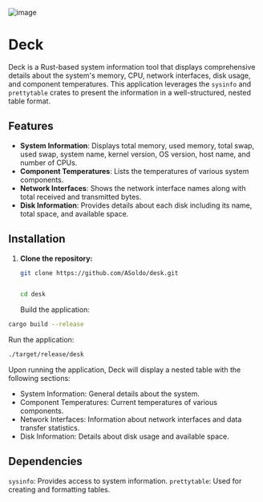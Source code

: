 ![image](https://github.com/user-attachments/assets/938d648f-2bf2-43ad-8659-d4f1f73b556e)

# Deck

Deck is a Rust-based system information tool that displays comprehensive details about the system's memory, CPU, network interfaces, disk usage, and component temperatures. This application leverages the `sysinfo` and `prettytable` crates to present the information in a well-structured, nested table format.

## Features

- **System Information**: Displays total memory, used memory, total swap, used swap, system name, kernel version, OS version, host name, and number of CPUs.
- **Component Temperatures**: Lists the temperatures of various system components.
- **Network Interfaces**: Shows the network interface names along with total received and transmitted bytes.
- **Disk Information**: Provides details about each disk including its name, total space, and available space.

## Installation

1. **Clone the repository:**

   ```sh
   git clone https://github.com/ASoldo/desk.git
   ```

   ```sh

   cd desk
   ```

   Build the application:

```sh
cargo build --release

```

Run the application:

```sh
./target/release/desk

```

Upon running the application, Deck will display a nested table with the following sections:

- System Information: General details about the system.
- Component Temperatures: Current temperatures of various components.
- Network Interfaces: Information about network interfaces and data transfer statistics.
- Disk Information: Details about disk usage and available space.

## Dependencies

`sysinfo`: Provides access to system information.
`prettytable`: Used for creating and formatting tables.
